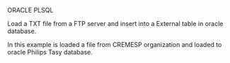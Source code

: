 ORACLE PLSQL

Load a TXT file from a FTP server and insert into a External table in oracle database.

In this example is loaded a file from CREMESP organization and loaded to oracle Philips Tasy database.
